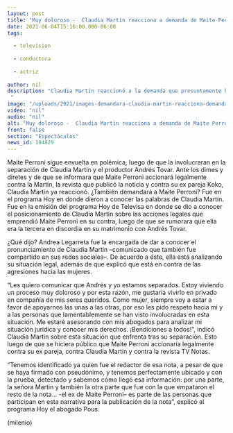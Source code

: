 ```yaml
---
layout: post
title: "Muy doloroso -  Claudia Martin reacciona a demanda de Maite Perroni tras escándalo de 'infidelidad'"
date: 2021-06-04T15:16:00.000-06:00
tags:
  
  - television
  
  - conductora
  
  - actriz
  
author: nil
description: "Claudia Martin reaccionó a la demanda que presuntamente habrá en su contra por parte de Maite Perroni por una publicación que la señaló como la tercera en discordia en su matrimonio con Andrés Tovar.  "
image: "/uploads/2021/images-demandara-claudia-martin-reacciona-demanda.jpg"
video: "nil"
audio: "nil"
alt: "Muy doloroso -  Claudia Martin reacciona a demanda de Maite Perroni tras escándalo de 'infidelidad'"
front: false
section: "Espectáculos"
news_id: 184829
---
```


Maite Perroni sigue envuelta en polémica, luego de que la involucraran en la separación de Claudia Martin y el productor Andrés Tovar. Ante los dimes y diretes y de que se informara que Maite Perroni accionará legalmente contra la Martin, la revista que publicó la noticia y contra su ex pareja Koko, Claudia Martin ya reaccionó. ¿También demandará a Maite Perroni? Fue en el programa Hoy en donde dieron a conocer las palabras de Claudia Martin. Fue en la emisión del programa Hoy de Televisa en donde se dio a conocer el posicionamiento de Claudia Martin sobre las acciones legales que emprendió Maite Perroni en su contra, luego de que se rumorara que ella era la tercera en discordia en su matrimonio con Andrés Tovar. 

¿Qué dijo? Andrea Legarreta fue la encargada de dar a conocer el pronunciamiento de Claudia Martin –comunicado que también fue compartido en sus redes sociales–. De acuerdo a éste, ella está analizando su situación legal, además de que explicó que está en contra de las agresiones hacia las mujeres.

“Les quiero comunicar que Andrés y yo estamos separados. Estoy viviendo un proceso muy doloroso y por esta razón, me gustaría vivirlo en privado en compañía de mis seres queridos. Como mujer, siempre voy a estar a favor de apoyarnos las unas a las otras, por eso les pido respeto hacia mi y a las personas que lamentablemente se han visto involucradas en esta situación. Me estaré asesorando con mis abogados para analizar mi situación jurídica y conocer mis derechos. ¡Bendiciones a todos!”, indicó Claudia Martin sobre esta situación que enfrenta tras su separación. 
Esto luego de que se hiciera público que Maite Perroni accionaría legalmente contra su ex pareja, contra Claudia Martin y contra la revista TV Notas. 


“Tenemos identificado ya quien fue el redactor de esa nota, a pesar de que se haya firmado con pseudónimo, y tenemos perfectamente ubicado y con la prueba, detectado y sabemos cómo llegó esa información: por una parte, la señora Martin y también la otra parte que fue con la que empataron el resto de la nota… -el ex de Maite Perroni– es parte de las personas que participan en esta narrativa para la publicación de la nota”, explicó al programa Hoy el abogado Pous. 

(milenio)